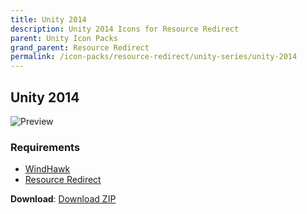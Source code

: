 ```yaml
---
title: Unity 2014
description: Unity 2014 Icons for Resource Redirect
parent: Unity Icon Packs
grand_parent: Resource Redirect
permalink: /icon-packs/resource-redirect/unity-series/unity-2014
---
```


## Unity 2014

![Preview][Preview]

### Requirements

- [WindHawk][WindHawk]
- [Resource Redirect][ResourceRedirect]

**Download**: [Download ZIP][DownloadZIP]

<!-- ///////////////////////////////////////////////////////////////////////////////////////////////////////////////////////////////////////////////////// -->

[Preview]: https://gitlab.com/the-back-room/windhawk/resource-redirect/unity-series/unity-2014/-/raw/main/Extras/Preview.bmp

[WindHawk]: https://windhawk.net/
[ResourceRedirect]: https://windhawk.net/mods/icon-resource-redirect

[DownloadZIP]: https://gitlab.com/the-back-room/windhawk/resource-redirect/unity-series/unity-2014/-/archive/main/unity-2014-main.zip

<!-- ///////////////////////////////////////////////////////////////////////////////////////////////////////////////////////////////////////////////////// -->
